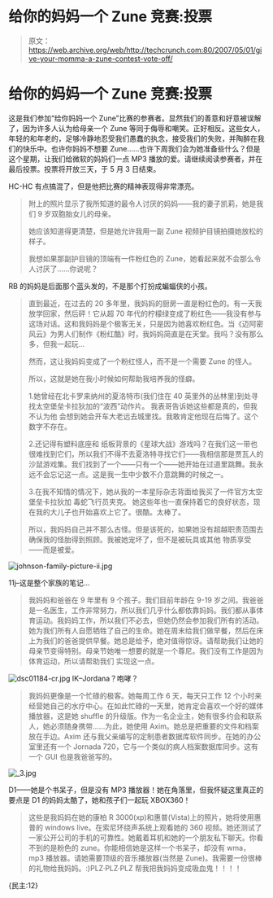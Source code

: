 # 给你的妈妈一个 Zune 竞赛:投票

> 原文：<https://web.archive.org/web/http://techcrunch.com:80/2007/05/01/give-your-momma-a-zune-contest-vote-off/>

# 给你的妈妈一个 Zune 竞赛:投票

这是我们参加“给你妈妈一个 Zune”比赛的参赛者。显然我们的善意和好意被误解了，因为许多人认为给母亲一个 Zune 等同于侮辱和嘲笑。正好相反。这些女人，年轻的和年老的，足够冷静地忍受我们愚蠢的执念，接受我们的失败，并陶醉在我们的快乐中。也许你妈妈不想要 Zune……也许下周我们会为她准备些什么？但是这个星期，让我们给微软的妈妈们一点 MP3 播放的爱。请继续阅读参赛者，并在最后投票。投票将开放三天，于 5 月 3 日结束。
 

HC-HC 有点搞混了，但是他把比赛的精神表现得非常漂亮。

> 附上的照片显示了我所知道的最令人讨厌的妈妈——我的妻子凯莉，她是我们 9 岁双胞胎女儿的母亲。
> 
> 她应该知道得更清楚，但是她允许我用一副 Zune 视频护目镜拍摄她放松的样子。
> 
> 我想如果那副护目镜的顶端有一件粉红色的 Zune，她看起来就不会那么令人讨厌了……你说呢？

RB 的妈妈是后面那个蓝头发的，不是那个打扮成蝙蝠侠的小孩。

> 直到最近，在过去的 20 多年里，我妈妈的厨房一直是粉红色的。有一天我放学回家，然后砰！它从超 70 年代的柠檬绿变成了粉红色——我没有参与这场对话。这和我妈妈是个极客无关，只是因为她喜欢粉红色。当《迈阿密风云》为男人们制作《粉红酷》时，我妈妈简直是在天堂。我吗？没有那么多，但我一起玩…
> 
> 然而，这让我妈妈变成了一个粉红怪人，而不是一个需要 Zune 的怪人。
> 
> 所以，这就是她在我小时候如何帮助我培养我的怪癖。
> 
> 1.她曾经在北卡罗来纳州的夏洛特市(我们住在 40 英里外的丛林里)到处寻找太空堡垒卡拉狄加的“波西”动作片。
> 我表哥告诉她这些都是真的，但我不认为他
> 会想到她会开车大老远去城里找。我敢肯定他现在后悔了。这个数字不存在。
> 
> 2.还记得有塑料底座和
> 纸板背景的《星球大战》游戏吗？在我们这一带也很难找到它们，所以我们不得不去夏洛特寻找它们——我相信那是贾瓦人的沙鼠游戏集。我们找到了一个——只有一个——她开始在过道里跳舞。我永远不会忘记这一点。这是我一生中少数不介意跳舞的时候之一。
> 
> 3.在我不知情的情况下，她从我的一本星际杂志背面给我买了一件官方太空堡垒卡拉狄加
> 毒蛇飞行员夹克。
> 她这些年也一直保持着它的良好状态，现在我的大儿子也开始喜欢上它了。很酷。太棒了。
> 
> 所以，我妈妈自己并不那么古怪。但是该死的，如果她没有超越职责范围去确保我的怪胎得到照顾。我被她宠坏了，但不是被玩具或其他
> 物质享受——而是被爱。

![johnson-family-picture-ii.jpg](img/2254d02ec104b587515eab355280f54f.png)

11j–这是整个家族的笔记…

> 我妈妈和爸爸在 9 年里有 9 个孩子。我们目前年龄在 9-19 岁之间。我爸爸是一名医生，工作非常努力，所以我们几乎什么都依靠妈妈。我们都从事体育运动。我妈妈工作，所以我们不必去，但她仍然会参加我们所有的活动。她为我们所有人自愿牺牲了自己的生命。她在周末给我们做早餐，然后在床上为我们的爸爸提供早餐。她总是给予，绝对值得惊讶。请帮助我们让她的母亲节变得特别。母亲节她唯一想要的就是一个尊尼。我们没有工作是因为体育运动，所以请帮助我们
> 实现这一点。

![dsc01184-cr.jpg](img/abb85eb99f6a6ad411098b2ff8f40193.png)
IK–Jordana？咆哮？

> 我妈妈更像是一个忙碌的极客。她每周工作 6 天，每天只工作 12 个小时来经营她自己的水疗中心。在如此忙碌的一天里，她肯定会喜欢一个好的媒体播放器，这是她 shuffle 的升级版。作为一名企业主，她有很多约会和联系人，她必须随身携带……为此，她使用 Axim。她总是把重要的文件和档案放在手边。Axim 还与我父亲编写的定制患者数据库软件同步。在她的办公室里还有一个 Jornada 720，它与一个类似的病人档案数据库同步。这有一个 GUI 也是我爸爸写的。

![_3.jpg](img/233e0404f95d7a852bea61ef5d65bbd8.png)

D1——她是个书呆子，但是没有 MP3 播放器！她在角落里，但我怀疑这里真正的要点是 D1 的妈妈太酷了，她和孩子们一起玩 XBOX360！

> 这些是我妈妈在她的康柏 R 3000(xp)和惠普(Vista)上的照片，她将使用惠普的 windows live。在索尼环绕声系统上观看她的 360 视频。她还测试了一家公开公司的手机的可靠性。她戴着耳机和她的一个朋友私下聊天。你看不到的是粉色的 zune。你能相信她是这样一个书呆子，却没有 wma，mp3 播放器。请她需要顶级的音乐播放器(当然是 Zune)。我需要一份很棒的礼物给我妈妈。:)PLZ·PLZ·PLZ 帮我把我妈妈变成吸血鬼！！！！

{民主:12}